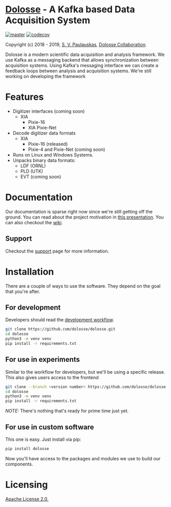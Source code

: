# [Dolosse](https://dolosse.org) - A Kafka based Data Acquisition System
[![master](https://travis-ci.org/dolosse/dolosse.svg?branch=master)](https://travis-ci.org/dolosse/dolosse)
[![codecov](https://codecov.io/gh/dolosse/dolosse/branch/master/graph/badge.svg)](https://codecov.io/gh/dolosse/dolosse)

Copyright (c) 2018 - 2019, [S. V. Paulauskas](https://projectscience.tech), 
[Dolosse Collaboration](https://dolosse.org).

Dolosse is a modern scientific data acquisition and analysis framework. We use Kafka as a messaging backend that allows 
synchronization between acquisition systems. Using Kafka's messaging interface we can create a feedback loops between 
analysis and acquisition systems. We're still working on developing the framework

# Features
* Digitizer interfaces (coming soon)
   * XIA 
       * Pixie-16
       * XIA Pixie-Net
* Decode digitizer data formats
   * XIA
       * Pixie-16 (released)
       * Pixie-4 and Pixie-Net (coming soon)
* Runs on Linux and Windows Systems. 
* Unpacks binary data formats:
    * LDF (ORNL)
    * PLD (UTK)
    * EVT (coming soon) 

# Documentation
Our documentation is sparse right now since we're still getting off the ground. You can read about 
the project motivation in [this presentation](https://dolosse.org/modernizing-nuclear-physics-data-processing/).
You can also checkout the [wiki](https://github.com/dolosse/dolosse/wiki). 

## Support
Checkout the [support](https://github.com/dolosse/dolosse/blob/master/.github/SUPPORT.md) page for more information. 

# Installation
There are a couple of ways to use the software. They depend on the goal that you're after. 
## For development
Developers should read the [development workflow](https://github.com/dolosse/dolosse/wiki/Development-Workflow).
```bash
git clone https://github.com/dolosse/dolosse.git
cd dolosse
python3 -m venv venv
pip install -r requirements.txt
```
## For use in experiments
Similar to the workflow for developers, but we'll be using a specific release. This also gives 
users access to the frontend 
```bash
git clone --branch <version number> https://github.com/dolosse/dolosse.git
cd dolosse
python3 -m venv venv
pip install -r requirements.txt
```
*NOTE:* There's nothing that's ready for prime time just yet.
## For use in custom software
This one is easy. Just install via pip: 
```bash
pip install dolosse
```
Now you'll have access to the packages and modules we use to build our components. 

# Licensing
[Apache License 2.0.](https://www.apache.org/licenses/LICENSE-2.0.html) 

